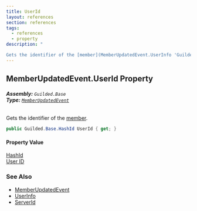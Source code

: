 ```yaml
---
title: UserId
layout: references
section: references
tags:
  - references
  - property
description: "

Gets the identifier of the [member](MemberUpdatedEvent.UserInfo 'Guilded.Base.Events.MemberUpdatedEvent.UserInfo')."
---
```


## MemberUpdatedEvent.UserId Property
###### **Assembly:** `Guilded.Base`<br/>**Type:** [`MemberUpdatedEvent`](MemberUpdatedEvent 'Guilded.Base.Events.MemberUpdatedEvent')

Gets the identifier of the [member](MemberUpdatedEvent.UserInfo 'Guilded.Base.Events.MemberUpdatedEvent.UserInfo').

```csharp
public Guilded.Base.HashId UserId { get; }
```

#### Property Value
[HashId](HashId 'Guilded.Base.HashId')  
[User ID](UserSummary.Id 'Guilded.Base.Users.UserSummary.Id')

### See Also
- [MemberUpdatedEvent](MemberUpdatedEvent 'Guilded.Base.Events.MemberUpdatedEvent')
- [UserInfo](MemberUpdatedEvent.UserInfo 'Guilded.Base.Events.MemberUpdatedEvent.UserInfo')
- [ServerId](MemberUpdatedEvent.ServerId 'Guilded.Base.Events.MemberUpdatedEvent.ServerId')